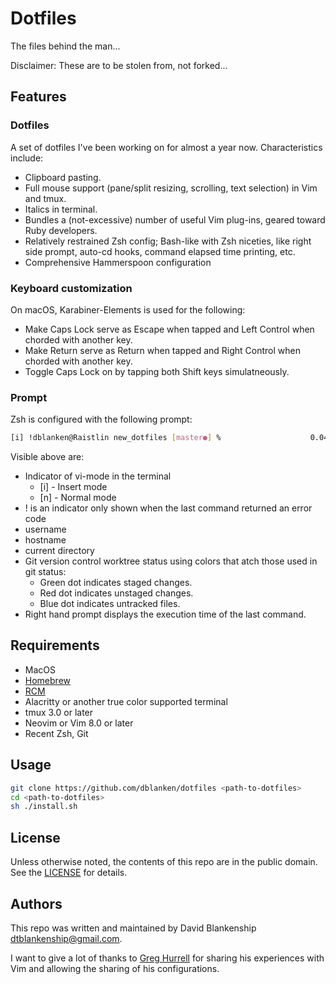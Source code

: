 # Dotfiles

The files behind the man...

Disclaimer: These are to be stolen from, not forked...

## Features
### Dotfiles
A set of dotfiles I've been working on for almost a year now.  Characteristics include:

- Clipboard pasting.
- Full mouse support (pane/split resizing, scrolling, text selection) in Vim and tmux.
- Italics in terminal.
- Bundles a (not-excessive) number of useful Vim plug-ins, geared toward Ruby developers.
- Relatively restrained Zsh config; Bash-like with Zsh niceties, like right side prompt, auto-cd hooks, command elapsed time printing, etc.
- Comprehensive Hammerspoon configuration

### Keyboard customization
On macOS, Karabiner-Elements is used for the following:
- Make Caps Lock serve as Escape when tapped and Left Control when chorded with another key.
- Make Return serve as Return when tapped and Right Control when chorded with another key.
- Toggle Caps Lock on by tapping both Shift keys simulatneously.

### Prompt
Zsh is configured with the following prompt:

```sh
[i] !dblanken@Raistlin new_dotfiles [master●] %                    0.04s
```

Visible above are:

- Indicator of vi-mode in the terminal
  - [i] - Insert mode
  - [n] - Normal mode
- ! is an indicator only shown when the last command returned an error code
- username
- hostname
- current directory
- Git version control worktree status using colors that atch those used in git status:
  - Green dot indicates staged changes.
  - Red dot indicates unstaged changes.
  - Blue dot indicates untracked files.
- Right hand prompt displays the execution time of the last command.

## Requirements

- MacOS
- [Homebrew](https://brew.sh)
- [RCM](https://github.com/thoughtbot/rcm)
- Alacritty or another true color supported terminal
- tmux 3.0 or later
- Neovim or Vim 8.0 or later
- Recent Zsh, Git

## Usage

```sh
git clone https://github.com/dblanken/dotfiles <path-to-dotfiles>
cd <path-to-dotfiles>
sh ./install.sh
```

## License
Unless otherwise noted, the contents of this repo are in the public domain.  See the [LICENSE](https://github.com/dblanken/dotfiles/blob/master/LICENSE.md) for details.

## Authors
This repo was written and maintained by David Blankenship <dtblankenship@gmail.com>.

I want to give a lot of thanks to [Greg Hurrell](https://www.youtube.com/c/GregHurrell) for sharing his experiences with Vim and allowing the sharing of his configurations.

